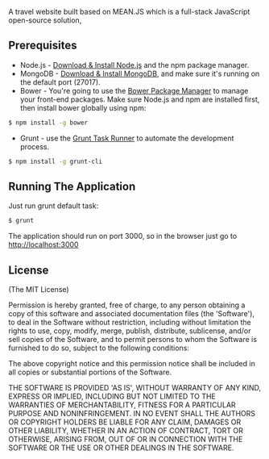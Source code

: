 
A travel website built based on MEAN.JS which is a full-stack JavaScript open-source solution, 


## Prerequisites
* Node.js - [Download & Install Node.js](http://www.nodejs.org/download/) and the npm package manager. 
* MongoDB - [Download & Install MongoDB](http://www.mongodb.org/downloads), and make sure it's running on the default port (27017).
* Bower - You're going to use the [Bower Package Manager](http://bower.io/) to manage your front-end packages. Make sure Node.js and npm are installed first, then install bower globally using npm:

```bash
$ npm install -g bower
```

* Grunt - use the [Grunt Task Runner](http://gruntjs.com/) to automate the development process.

```bash
$ npm install -g grunt-cli
```


## Running The Application
Just run grunt default task:

```bash
$ grunt
```

The application should run on port 3000, so in the browser just go to [http://localhost:3000](http://localhost:3000)



## License
(The MIT License)

Permission is hereby granted, free of charge, to any person obtaining
a copy of this software and associated documentation files (the
'Software'), to deal in the Software without restriction, including
without limitation the rights to use, copy, modify, merge, publish,
distribute, sublicense, and/or sell copies of the Software, and to
permit persons to whom the Software is furnished to do so, subject to
the following conditions:

The above copyright notice and this permission notice shall be
included in all copies or substantial portions of the Software.

THE SOFTWARE IS PROVIDED 'AS IS', WITHOUT WARRANTY OF ANY KIND,
EXPRESS OR IMPLIED, INCLUDING BUT NOT LIMITED TO THE WARRANTIES OF
MERCHANTABILITY, FITNESS FOR A PARTICULAR PURPOSE AND NONINFRINGEMENT.
IN NO EVENT SHALL THE AUTHORS OR COPYRIGHT HOLDERS BE LIABLE FOR ANY
CLAIM, DAMAGES OR OTHER LIABILITY, WHETHER IN AN ACTION OF CONTRACT,
TORT OR OTHERWISE, ARISING FROM, OUT OF OR IN CONNECTION WITH THE
SOFTWARE OR THE USE OR OTHER DEALINGS IN THE SOFTWARE.
